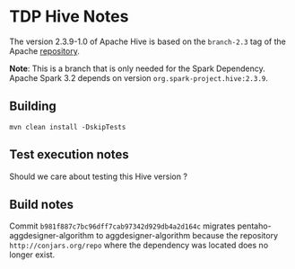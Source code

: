 # TDP Hive Notes

The version 2.3.9-1.0 of Apache Hive is based on the `branch-2.3` tag of the Apache [repository](https://github.com/apache/hive/tree/branch-2.3).

**Note**: This is a branch that is only needed for the Spark Dependency. Apache Spark 3.2 depends on version `org.spark-project.hive:2.3.9`.

## Building

```
mvn clean install -DskipTests
```

## Test execution notes

Should we care about testing this Hive version ?

## Build notes

Commit `b981f887c7bc96dff7cab97342d929db4a2d164c` migrates pentaho-aggdesigner-algorithm to aggdesigner-algorithm because the repository `http://conjars.org/repo` where the dependency was located does no longer exist.
